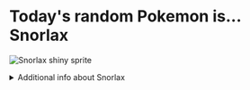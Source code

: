 # Today's random Pokemon is... Snorlax

![Snorlax shiny sprite](https://raw.githubusercontent.com/PokeAPI/sprites/master/sprites/pokemon/shiny/143.png)

<details>
<summary>Additional info about Snorlax</summary>

| srpite type | image |
|------|------|
| back_default | ![Snorlax back_default sprite](https://raw.githubusercontent.com/PokeAPI/sprites/master/sprites/pokemon/back/143.png) |
| back_shiny | ![Snorlax back_shiny sprite](https://raw.githubusercontent.com/PokeAPI/sprites/master/sprites/pokemon/back/shiny/143.png) |
| front_default | ![Snorlax front_default sprite](https://raw.githubusercontent.com/PokeAPI/sprites/master/sprites/pokemon/143.png) | </details>